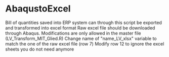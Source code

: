 # AbaqustoExcel
Bill of quantities saved into ERP system can through this script be exported and transformed into excel format
Raw excel file should be downloaded through Abaqus.
Modifications are only allowed in the master file (LV_Transform_MIT_Glied.R)
Change name of "name_LV_xlsx" variable to match the one of the raw excel file (row 7)
Modify row 12 to ignore the excel sheets you do not need anymore
